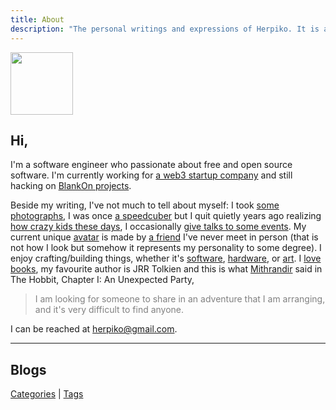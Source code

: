 ```yaml
---
title: About
description: "The personal writings and expressions of Herpiko. It is a loving and silly place."
---
```


<img src="/images/herpiko.png" style="height:100px;">

## Hi,

I'm a software engineer who passionate about free and open source software. I'm currently working for <a href="https://www.pass3.id">a web3 startup company</a> and still hacking on <a href="https://github.com/blankon/">BlankOn projects</a>.

Beside my writing, I've not much to tell about myself: I took <a target="_blank" href="/photographs">some photographs</a>, I was once <a target="_blank" href="https://ww1.worldcubeassociation.org/persons/2010AGUN01">a speedcuber</a> but I quit quietly years ago realizing <a target="_blank" href="https://ww1.worldcubeassociation.org/results/rankings/333/single">how crazy kids these days</a>, I occasionally <a target="_blank" href="/tech_talks">give talks to some events</a>. My current unique <a target="_blank" href="/images/herpiko.png">avatar</a> is made by <a target="_blank" href="https://www.plurk.com/lukmandisini" target="_blank">a friend</a> I've never meet in person (that is not how I look but somehow it represents my personality to some degree). I enjoy crafting/building things, whether it's <a target="_blank" href="https://github.com/herpiko?tab=repositories&q=&type=source&language=&sort=stargazers">software</a>, <a target="_blank" href="https://github.com/herpiko/unk">hardware</a>, or <a target="_blank" href="/images/sketch.png">art</a>. I <a target="_blank" href="/images/books.jpg">love books</a>, my favourite author is JRR Tolkien and this is what <a target="_blank" href="/images/gandalf.gif">Mithrandir</a> said in The Hobbit, Chapter I: An Unexpected Party,

<blockquote style="color:grey;">I am looking for someone to share in an adventure that I am arranging, and it's very difficult to find anyone.</blockquote>

I can be reached at herpiko@gmail.com.

---

## Blogs

<a href="/categories">Categories</a> | <a href="/tags">Tags</a>
